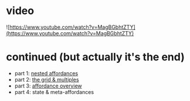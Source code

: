 # video

![https://www.youtube.com/watch?v=MagBGbhtZTY](https://www.youtube.com/watch?v=MagBGbhtZTY)

# continued (but actually it's the end)

- part 1: [nested affordances](./study1.md)
- part 2: [the grid & multiples](./study2.md)
- part 3: [affordance overview](./study3.md)
- part 4: state & meta-affordances
